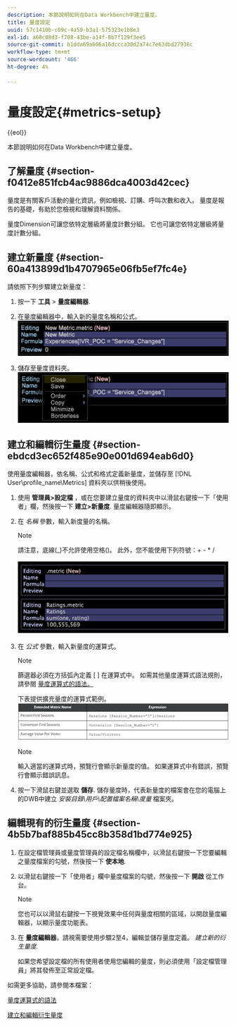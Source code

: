 ```yaml
---
description: 本節說明如何在Data Workbench中建立量度。
title: 量度設定
uuid: 57c1410b-c09c-4a59-b3a1-575323e1b8e3
exl-id: a60c08d3-f708-43be-a14f-8b7f129f3ee5
source-git-commit: b1dda69a606a16dccca30d2a74c7e63dbd27936c
workflow-type: tm+mt
source-wordcount: '466'
ht-degree: 4%

---
```


# 量度設定{#metrics-setup}

{{eol}}

本節說明如何在Data Workbench中建立量度。

## 了解量度 {#section-f0412e851fcb4ac9886dca4003d42cec}

量度是有關客戶活動的量化資訊，例如檢視、訂購、呼叫次數和收入。 量度是報告的基礎，有助於您檢視和理解資料關係。

量度Dimension可讓您依特定層級將量度計數分組。 它也可讓您依特定層級將量度計數分組。

## 建立新量度 {#section-60a413899d1b4707965e06fb5ef7fc4e}

請依照下列步驟建立新量度：

1. 按一下 **工具** > **量度編輯器**.

1. 在量度編輯器中，輸入新的量度名稱和公式。 ![](assets/dwb_impl_metrics1.png)

1. 儲存至量度資料夾。 ![](assets/dwb_impl_metrics2.png)

## 建立和編輯衍生量度 {#section-ebdcd3ec652f485e90e001d694eab6d0}

使用量度編輯器，依名稱、公式和格式定義新量度，並儲存至 [!DNL User\profile_name\Metrics] 資料夾以供稍後使用。

1. 使用 **管理員>設定檔** ，或在您要建立量度的資料夾中以滑鼠右鍵按一下「使用者」欄，然後按一下 **建立>新量度**. 量度編輯器隨即顯示。

1. 在 *名稱* 參數，輸入新度量的名稱。

   >[!NOTE]
   >
   >請注意，底線(_)不允許使用空格()。 此外，您不能使用下列符號：+ - &#42; /

   ![](assets/dwb_impl_metrics3.png)

1. 在 *公式* 參數，輸入新量度的運算式。

   >[!NOTE]
   >
   >篩選器必須在方括弧內定義 [ ] 在運算式中。 如需其他量度運算式語法規則，請參閱 [量度運算式的語法。](https://experienceleague.adobe.com/docs/data-workbench/using/client/qry-lang-syntx/c-syntx-mtrc-exp.html)

   下表提供擴充量度的運算式範例。 ![](assets/dwb_impl_metrics4.png)

   >[!NOTE]
   >
   >輸入適當的運算式時，預覽行會顯示新量度的值。 如果運算式中有錯誤，預覽行會顯示錯誤訊息。

1. 按一下滑鼠右鍵並選取 **儲存**. 儲存量度時，代表新量度的檔案會在您的電腦上的DWB中建立 *安裝目錄\用戶\配置檔案名稱\度量* 檔案夾。

## 編輯現有的衍生量度 {#section-4b5b7baf885b45cc8b358d1bd774e925}

1. 在設定檔管理員或量度管理員的設定檔名稱欄中，以滑鼠右鍵按一下您要編輯之量度檔案的勾號，然後按一下 **使本地**.
1. 以滑鼠右鍵按一下「使用者」欄中量度檔案的勾號，然後按一下 **開啟** 從工作台。

   >[!NOTE]
   >
   >您也可以以滑鼠右鍵按一下視覺效果中任何與量度相關的區域，以開啟量度編輯器，以顯示量度功能表。

1. 在 **量度編輯器**，請視需要使用步驟2至4，編輯並儲存量度定義。 *建立新的衍生量度*.

   如果您希望設定檔的所有使用者使用您編輯的量度，則必須使用「設定檔管理員」將其發佈至正常設定檔。

如需更多協助，請參閱本檔案：

[量度運算式的語法](https://experienceleague.adobe.com/docs/data-workbench/using/client/qry-lang-syntx/c-syntx-mtrc-exp.html)

[建立和編輯衍生量度](https://experienceleague.adobe.com/docs/data-workbench/using/client/admin-ui/profile-mgr/c-drvd-mtrcs.html)

